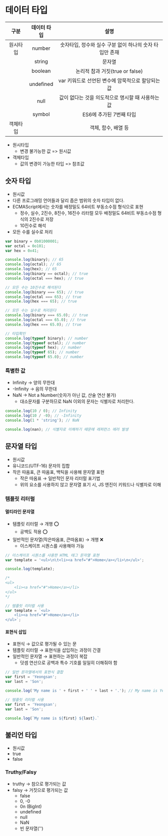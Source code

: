 # 데이터 타입

|   구분   | 데이터 타입 |                          설명                           |
| :------: | :---------: | :-----------------------------------------------------: |
| 원시타입 |   number    | 숫자타입, 정수와 실수 구분 없이 하나의 숫자 타입만 존재 |
|          |   string    |                         문자열                          |
|          |   boolean   |             논리적 참과 거짓(true or false)             |
|          |  undefined  |    var 키워드로 선언된 변수에 암묵적으로 할당되는 값    |
|          |    null     |    값이 없다는 것을 의도적으로 명시할 때 사용하는 값    |
|          |   symbol    |                 ES6에 추가된 7번째 타입                 |
| 객체타입 |             |                   객체, 함수, 배열 등                   |

- 원시타입
  - 변경 불가능한 값 => 원시값
- 객체타입
  - 값의 변경이 가능한 타입 => 참조값

## 숫자 타입

- 원시값
- 다른 프로그래밍 언어들과 달리 좁은 범위의 숫자 타입이 없다.
- ECMAScript에서는 숫자를 배정밀도 64비트 부동소수점 형식으로 표현
  - 정수, 실수, 2진수, 8진수, 16진수 리터럴 모두 배정밀도 64비트 부동소수점 형식의 2진수로 저장
  - 10진수로 해석
- 모든 수를 실수로 처리

```js
var binary = 0b01000001;
var octal = 0o101;
var hex = 0x41;

console.log(binary); // 65
console.log(octal); // 65
console.log(hex); // 65
console.log(binary == octal); // true
console.log(octal === hex); // true

// 모든 수는 10진수로 해석된다
console.log(binary === 65); // true
console.log(octal === 65); // true
console.log(hex === 65); // true

// 모든 수는 실수로 처리된다
console.log(binary === 65.0); // true
console.log(octal === 65.0); // true
console.log(hex === 65.0); // true

// 타입확인
console.log(typeof binary); // number
console.log(typeof octal); // number
console.log(typeof hex); // number
console.log(typeof 65); // number
console.log(typeof 65.0); // number
```

### 특별한 값

- Infinity → 양의 무한대
- -Infinity → 음의 무한대
- NaN → Not a Number(숫자가 아닌 값, 산술 연산 불가)
  - 대소문자를 구분하므로 NaN 이외의 문자는 식별자로 처리한다.

```js
console.log(10 / 0); // Infinity
console.log(10 / -0); // -Infinity
console.log(1 * 'string'); // NaN

console.log(nan); // 식별자로 이해하기 때문에 레퍼런스 에러 발생
```

## 문자열 타입

- 원시값
- 유니코드(UTF-16) 문자의 집합
- 작은 따옴표, 큰 따옴표, 백틱을 사용해 문자열 표현
  - 작은 따옴표 → 일반적인 문자 리터럴 표기법
  - 위의 요소를 사용하지 않고 문자열 표기 시, JS 엔진이 키워드나 식별자로 이해

### 템플릿 리터럴

#### 멀티라인 문자열

- 템플릿 리터럴 → 개행 ⭕️
  - 공백도 적용 ⭕️
- 일반적인 문자열(작은따옴표, 큰따옴표) → 개행 ❌
  - 이스케이프 시퀀스를 사용해야 가능

```js
// 이스케이프 시퀀스를 사용한 HTML 태그 문자열 표현
var template = '<ul>\n\t<li><a href="#">Home</a></li>\n</ul>';

console.log(template);

/*
<ul>
	<li><a href="#">Home</a></li>
</ul>
*/
```

```js
// 템플릿 리터럴 사용
var template = `<ul>
	<li><a href="#">Home</a></li>
</ul>`;
```

#### 표현식 삽입

- 표현식 → 값으로 평가될 수 있는 문
- 템플릿 리터럴 → 표현식을 삽입하는 과정이 간결
- 일반적인 문자열 → 표현하는 과정이 복잡
  - 덧셈 연산으로 공백과 특수 기호를 일일히 더해줘야 함

```js
// 일반 문자열에서의 표현식 결합
var first = 'Yeongsan';
var last = 'Son';

console.log('My name is ' + first + ' ' + last + '.'); // My name is Yeongsan Son.
```

```js
// 템플릿 리터럴 사용
var first = 'Yeongsan';
var last = 'Son';

console.log(`My name is ${first} ${last}.`
```

## 불리언 타입

- 원시값
- true
- false

### Truthy/Falsy

- truthy → 참으로 평가되는 값
- falsy → 거짓으로 평가되는 값
  - false
  - 0, -0
  - 0n (BigInt)
  - undefined
  - null
  - NaN
  - 빈 문자열('')
